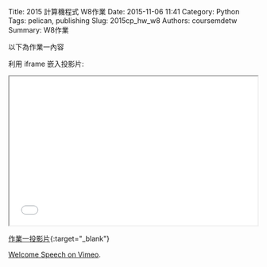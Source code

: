 Title: 2015 計算機程式 W8作業
Date: 2015-11-06 11:41
Category: Python
Tags: pelican, publishing
Slug: 2015cp_hw_w8
Authors: coursemdetw
Summary: W8作業

以下為作業一內容

利用 iframe 嵌入投影片:

<iframe src="40423105_cp_w8_p.html" width="500" height="300"></iframe>

[作業一投影片](40423105_cp_w8_p.html){:target="_blank"}


<p><a href="https://vimeo.com/137724068">Welcome Speech on <a href="https://vimeo.com">Vimeo</a>.</p>